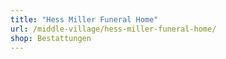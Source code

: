 ```yaml
---
title: "Hess Miller Funeral Home"
url: /middle-village/hess-miller-funeral-home/
shop: Bestattungen
---
```

